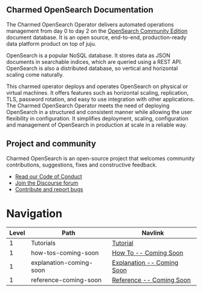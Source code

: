 ## Charmed OpenSearch Documentation
The Charmed OpenSearch Operator delivers automated operations management from day 0 to day 2 on the [OpenSearch Community Edition](https://github.com/opensearch-project/OpenSearch/) document database. It is an open source, end-to-end, production-ready data platform product on top of juju.

OpenSearch is a popular NoSQL database. It stores data as JSON documents in searchable indices, which are queried using a REST API. OpenSearch is also a distributed database, so vertical and horizontal scaling come naturally.

This charmed operator deploys and operates OpenSearch on physical or virtual machines. It offers features such as horizontal scaling, replication, TLS, password rotation, and easy to use integration with other applications. The Charmed OpenSearch Operator meets the need of deploying OpenSearch in a structured and consistent manner while allowing the user flexibility in configuration. It simplifies deployment, scaling, configuration and management of OpenSearch in production at scale in a reliable way.

## Project and community

Charmed OpenSearch is an open-source project that welcomes community contributions, suggestions, fixes and constructive feedback.
- [Read our Code of Conduct](https://ubuntu.com/community/code-of-conduct)
- [Join the Discourse forum](https://discourse.charmhub.io/tag/opensearch)
- [Contribute and report bugs](https://github.com/canonical/opensearch-operator)


# Navigation

| Level | Path     | Navlink                         |
| ----- | -------- | ------------------------------- |
| 1     | Tutorials | [Tutorial](./tutorials/tutorial-overview.md) |
| 1     | how-tos-coming-soon | [How To -- Coming Soon]() |
| 1     | explanation-coming-soon | [Explanation -- Coming Soon]() |
| 1     | reference-coming-soon | [Reference -- Coming Soon]() |

